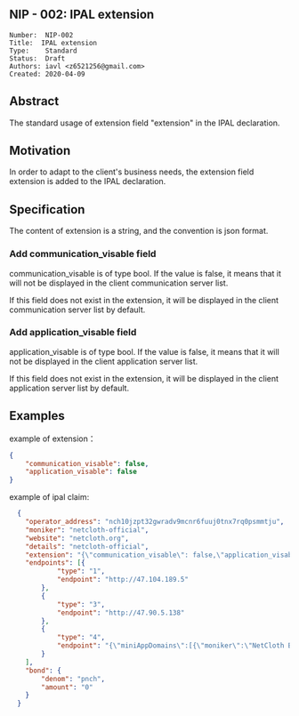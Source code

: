 ## NIP - 002: IPAL extension

```
Number:  NIP-002
Title:  IPAL extension
Type:    Standard
Status:  Draft
Authors: iavl <z6521256@gmail.com>
Created: 2020-04-09
```

## Abstract

The standard usage of  extension field "extension" in the IPAL declaration.

## Motivation

In order to adapt to the client's business needs, the extension field extension is added to the IPAL declaration.

## Specification

The content of extension is a string, and the convention is json format.

### Add communication_visable field

communication_visable is of type bool. If the value is false, it means that it will not be displayed in the client communication server list.

If this field does not exist in the extension, it will be displayed in the client communication server list by default.

### Add application_visable field

application_visable is of type bool. If the value is false, it means that it will not be displayed in the client application server list.

If this field does not exist in the extension, it will be displayed in the client application server list by default.

## Examples

example of extension：

```json
{
	"communication_visable": false,
	"application_visable": false
}
```

example of ipal claim:

```json
  {
  	"operator_address": "nch10jzpt32gwradv9mcnr6fuuj0tnx7rq0psmmtju",
  	"moniker": "netcloth-official",
  	"website": "netcloth.org",
  	"details": "netcloth-official",
  	"extension": "{\"communication_visable\": false,\"application_visable\": true}",
  	"endpoints": [{
  			"type": "1",
  			"endpoint": "http://47.104.189.5"
  		},
  		{
  			"type": "3",
  			"endpoint": "http://47.90.5.138"
  		},
  		{
  			"type": "4",
  			"endpoint": "{\"miniAppDomains\":[{\"moniker\":\"NetCloth Blog\",\"domain\":\"https://blog.netcloth.org\"},{\"moniker\":\"链闻社\",\"domain\":\"https://www.chainnews.com/\"},{\"moniker\":\"非小号\",\"domain\":\"https://feixiaohao.com\"},{\"moniker\":\"金财快讯\",\"domain\":\"https://m.jinse.com/lives\"},{\"moniker\":\"NetCloth Blog\",\"domain\":\"https://medium.com/@NetCloth/\"},{\"moniker\":\"Coindesk\",\"domain\":\"https://www.coindesk.com\"},{\"moniker\":\"Coinmarketcap\",\"domain\":\"https://www.coinmarketcap.com \"}]}"
  		}
  	],
  	"bond": {
  		"denom": "pnch",
  		"amount": "0"
  	}
  }
  ```